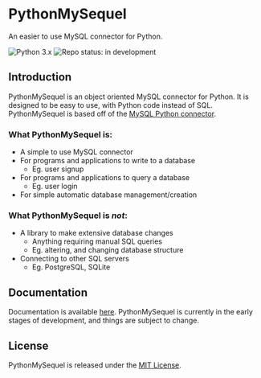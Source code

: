 # PythonMySequel

An easier to use MySQL connector for Python.

![Python 3.x](https://img.shields.io/badge/python-3.6%20|%203.7%20|%203.8%20|%203.9-blue?style=for-the-badge&logo=python)
![Repo status: in development](https://img.shields.io/badge/repo%20status-WIP-red?style=for-the-badge&)

## Introduction
PythonMySequel is an object oriented MySQL connector for Python. It is designed to be easy to use, with Python code instead of SQL.\
PythonMySequel is based off of the [MySQL Python connector](https://dev.mysql.com/doc/connector-python/en/).

### What PythonMySequel is:
- A simple to use MySQL connector
- For programs and applications to write to a database
  - Eg. user signup
- For programs and applications to query a database
  - Eg. user login
- For simple automatic database management/creation
### What PythonMySequel is *not*:
- A library to make extensive database changes
  - Anything requiring manual SQL queries
  - Eg. altering, and changing database structure
- Connecting to other SQL servers
  - Eg. PostgreSQL, SQLite

## Documentation
Documentation is available [here](https://jasonli0616.github.io/PythonMySequel). PythonMySequel is currently in the early stages of development, and things are subject to change.

## License
PythonMySequel is released under the [MIT License](https://github.com/jasonli0616/PythonMySequel/blob/main/LICENSE).